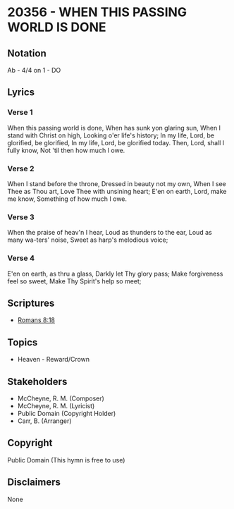 # 20356 - WHEN THIS PASSING WORLD IS DONE

## Notation

Ab - 4/4 on 1 - DO

## Lyrics

### Verse 1

When this passing world is done, When has sunk yon glaring sun, When I stand with Christ on high, Looking o'er life's history; In my life, Lord, be glorified, be glorified, In my life, Lord, be glorified today. Then, Lord, shall I fully know, Not 'til then how much I owe. 

### Verse 2

When I stand before the throne, Dressed in beauty not my own, When I see Thee as Thou art, Love Thee with unsining heart; E'en on earth, Lord, make me know, Something of how much I owe.

### Verse 3

When the praise of heav'n I hear, Loud as thunders to the ear, Loud as many wa-ters' noise, Sweet as harp's melodious voice; 

### Verse 4

E'en on earth, as thru a glass, Darkly let Thy glory pass; Make forgiveness feel so sweet, Make Thy Spirit's help so meet; 


## Scriptures

- [Romans 8:18](https://www.biblegateway.com/passage/?search=Romans%208%3A18)

## Topics

- Heaven - Reward/Crown

## Stakeholders

- McCheyne, R. M. (Composer)
- McCheyne, R. M. (Lyricist)
- Public Domain (Copyright Holder)
- Carr, B. (Arranger)

## Copyright

Public Domain
(This hymn is free to use)

## Disclaimers

None

